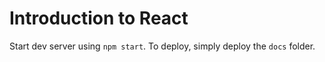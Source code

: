 # Introduction to React

Start dev server using `npm start`.
To deploy, simply deploy the `docs` folder.

